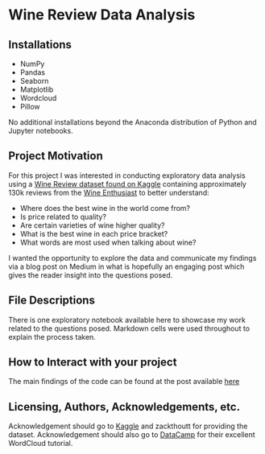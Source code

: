 # Wine Review Data Analysis

## Installations
 - NumPy
 - Pandas
 - Seaborn
 - Matplotlib
 - Wordcloud
 - Pillow
 
No additional installations beyond the Anaconda distribution of Python and Jupyter notebooks.

## Project Motivation
For this project I was interested in conducting exploratory data analysis using a [Wine Review dataset found on Kaggle](https://www.kaggle.com/zynicide/wine-reviews) containing approximately 130k reviews from the [Wine Enthusiast](https://www.winemag.com/?s=&drink_type=wine) to better understand:
 - Where does the best wine in the world come from?
 - Is price related to quality?
 - Are certain varieties of wine higher quality?
 - What is the best wine in each price bracket?
 - What words are most used when talking about wine?

I wanted the opportunity to explore the data and communicate my findings via a blog post on Medium in what is hopefully an engaging post which gives the reader insight into the questions posed. 

## File Descriptions
There is one exploratory notebook available here to showcase my work related to the questions posed. Markdown cells were used throughout to explain the process taken.

## How to Interact with your project
The main findings of the code can be found at the post available [here](https://medium.com/@stephanieirvine15/how-data-will-make-you-drink-wine-differently-c59d669831a1)

## Licensing, Authors, Acknowledgements, etc.
Acknowledgement should go to [Kaggle](https://www.kaggle.com/zynicide/wine-reviews) and zackthoutt for providing the dataset. Acknowledgement should also go to [DataCamp](https://www.datacamp.com/community/tutorials/wordcloud-python) for their excellent WordCloud tutorial.

